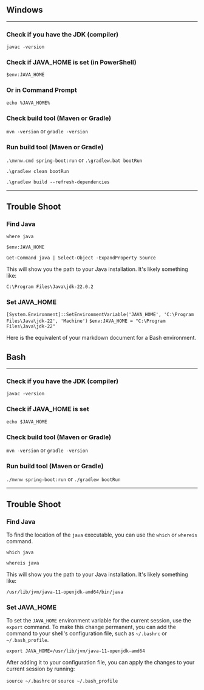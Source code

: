 ## Windows

-------------------

### Check if you have the JDK (compiler)
```javac -version```

### Check if JAVA_HOME is set (in PowerShell)
```$env:JAVA_HOME```

### Or in Command Prompt
```echo %JAVA_HOME%```

### Check build tool (Maven or Gradle)
```mvn -version```
or
```gradle -version```

### Run build tool (Maven or Gradle)

```.\mvnw.cmd spring-boot:run```
or
```.\gradlew.bat bootRun```

```.\gradlew clean bootRun```

```.\gradlew build --refresh-dependencies```

-------------------

## Trouble Shoot

### Find Java
```where java```


```$env:JAVA_HOME```

```Get-Command java | Select-Object -ExpandProperty Source```

This will show you the path to your Java installation. It's likely something like:

```C:\Program Files\Java\jdk-22.0.2```

### Set JAVA_HOME
```[System.Environment]::SetEnvironmentVariable('JAVA_HOME', 'C:\Program Files\Java\jdk-22', 'Machine')```
```$env:JAVA_HOME = "C:\Program Files\Java\jdk-22"```


Here is the equivalent of your markdown document for a Bash environment.

## Bash

-------------------

### Check if you have the JDK (compiler)
```javac -version```

### Check if JAVA_HOME is set
```echo $JAVA_HOME```

### Check build tool (Maven or Gradle)
```mvn -version```
or
```gradle -version```

### Run build tool (Maven or Gradle)

```./mvnw spring-boot:run```
or
```./gradlew bootRun```

-------------------

## Trouble Shoot

### Find Java
To find the location of the `java` executable, you can use the `which` or `whereis` command.

```which java```

```whereis java```

This will show you the path to your Java installation. It's likely something like:

`/usr/lib/jvm/java-11-openjdk-amd64/bin/java`

### Set JAVA_HOME
To set the `JAVA_HOME` environment variable for the current session, use the `export` command. To make this change 
permanent, you can add the command to your shell's configuration file, such as `~/.bashrc` or `~/.bash_profile`.

```export JAVA_HOME=/usr/lib/jvm/java-11-openjdk-amd64```

After adding it to your configuration file, you can apply the changes to your current session by running:

```source ~/.bashrc``` or ```source ~/.bash_profile```